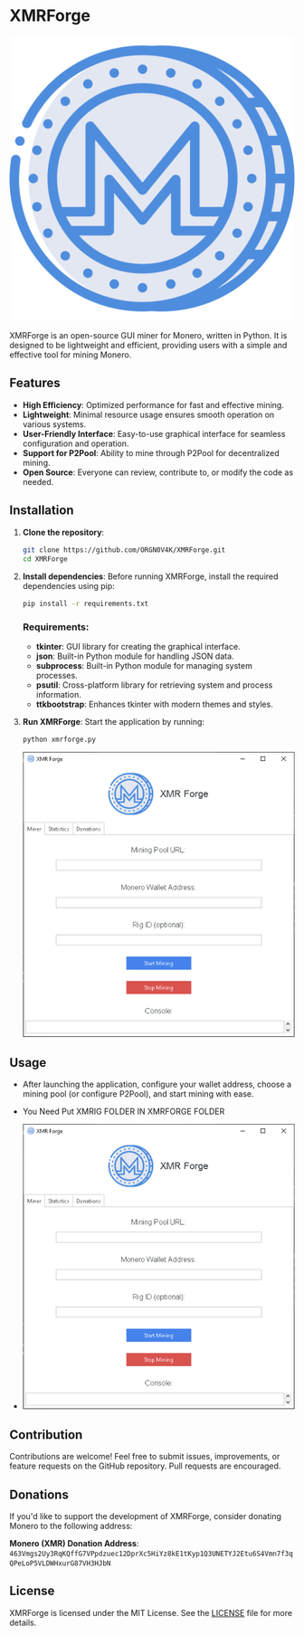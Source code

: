 # XMRForge
![XMRForge](monero_logo.png)

XMRForge is an open-source GUI miner for Monero, written in Python. It is designed to be lightweight and efficient, providing users with a simple and effective tool for mining Monero.

## Features

- **High Efficiency**: Optimized performance for fast and effective mining.
- **Lightweight**: Minimal resource usage ensures smooth operation on various systems.
- **User-Friendly Interface**: Easy-to-use graphical interface for seamless configuration and operation.
- **Support for P2Pool**: Ability to mine through P2Pool for decentralized mining.
- **Open Source**: Everyone can review, contribute to, or modify the code as needed.

## Installation

1. **Clone the repository**:
   ```bash
   git clone https://github.com/ORGN0V4K/XMRForge.git
   cd XMRForge
   ```
2. **Install dependencies**:
   Before running XMRForge, install the required dependencies using pip:
   ```bash
   pip install -r requirements.txt
   ```

   ### Requirements:
   - **tkinter**: GUI library for creating the graphical interface.
   - **json**: Built-in Python module for handling JSON data.
   - **subprocess**: Built-in Python module for managing system processes.
   - **psutil**: Cross-platform library for retrieving system and process information.
   - **ttkbootstrap**: Enhances tkinter with modern themes and styles.

3. **Run XMRForge**:
   Start the application by running:
   ```bash
   python xmrforge.py
   ```

   ![XMRForge](WindowScreenshoot.PNG)


## Usage

- After launching the application, configure your wallet address, choose a mining pool (or configure P2Pool), and start mining with ease.

- You Need Put XMRIG FOLDER IN XMRFORGE FOLDER
- ![XMRForge](WindowScreenshoot.PNG)

## Contribution

Contributions are welcome! Feel free to submit issues, improvements, or feature requests on the GitHub repository. Pull requests are encouraged.

## Donations

If you'd like to support the development of XMRForge, consider donating Monero to the following address:

**Monero (XMR) Donation Address**:  
`463Vmgs2Uy3RqKQffG7VPpdzuec12DprXc5HiYz8kE1tKyp1Q3UNETYJ2Etu6S4Vmn7f3qQPeLoP5VLDWHxurG87VH3HJbN`

## License

XMRForge is licensed under the MIT License. See the [LICENSE](LICENSE) file for more details.
